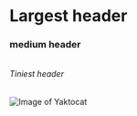 # <h1> Largest header
### <h3> medium header
###### <h6> Tiniest header
![Image of Yaktocat](https://octodex.github.com/images/yaktocat.png)

